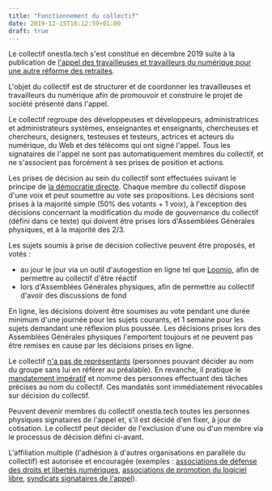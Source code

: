 ```yaml
---
title: "Fonctionnement du collectif"
date: 2019-12-15T16:12:59+01:00
draft: true
---
```


Le collectif onestla.tech s'est constitué en décembre 2019 suite à la publication de [l'appel des travailleuses et travailleurs du numérique pour une autre réforme des retraites](_index.md).

L'objet du collectif est de structurer et de coordonner les travailleuses et travailleurs du numérique afin de promouvoir et construire le projet de société présenté dans l'appel.

Le collectif regroupe des développeuses et développeurs, administratrices et administrateurs systèmes, enseignantes et enseignants, chercheuses et chercheurs, designers, testeuses et testeurs, actrices et acteurs du numérique, du Web et des télécoms qui ont signé l'appel.
Tous les signataires de l'appel ne sont pas automatiquement membres du collectif, et ne s'associent pas forcément à ses prises de position et actions.

Les prises de décision au sein du collectif sont effectuées suivant le principe de [la démocratie directe](https://fr.wikipedia.org/wiki/D%C3%A9mocratie_directe). Chaque membre du collectif dispose d'une voix et peut soumettre au vote ses propositions. Les décisions sont prises à la majorité simple (50% des votants + 1 voix), à l'exception des décisions concernant la modification du mode de gouvernance du collectif (défini dans ce texte) qui doivent être prises lors d'Assemblées Générales physiques, et à la majorité des 2/3.

Les sujets soumis à prise de décision collective peuvent être proposés, et votés :

* au jour le jour via un outil d'autogestion en ligne tel que [Loomio](https://www.loomio.org/), afin de permettre au collectif d'être réactif
* lors d'Assemblées Générales physiques, afin de permettre au collectif d'avoir des discussions de fond

En ligne, les décisions doivent être soumises au vote pendant une durée minimum d'une journée pour les sujets courants, et 1 semaine pour les sujets demandant une réflexion plus poussée. Les décisions prises lors des Assemblées Générales physiques l'emportent toujours et ne peuvent pas être remises en cause par les décisions prises en ligne.

Le collectif [n'a pas de représentants](https://www.arretsurimages.net/chroniques/arrets-sur-histoire/democratie-representative-contre-democratie-directe-de-lan-i-a-nos-jours) (personnes pouvant décider au nom du groupe sans lui en référer au préalable).
En revanche, il pratique le [mandatement impératif](https://fr.wikipedia.org/wiki/Mandat_imp%C3%A9ratif) et nomme des personnes effectuant des tâches précises au nom du collectif. Ces mandatés sont immédiatement révocables sur décision du collectif.

Peuvent devenir membres du collectif onestla.tech toutes les personnes physiques signataires de l'appel et, s'il est décidé d'en fixer, à jour de cotisation. Le collectif peut décider de l'exclusion d'une ou d'un membre via le processus de décision défini ci-avant.

L'affiliation multiple (l'adhésion à d'autres organisations en parallèle du collectif) est autorisée et encouragée (exemples : [associations de défense des droits et libertés numériques](https://www.laquadrature.net/), [associations de promotion du logiciel libre](https://www.fsf.org/), [syndicats signataires de l'appel](https://onestla.tech/#organisations)).

